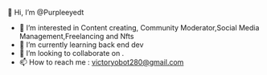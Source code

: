👋 Hi, I’m @Purpleeyedt
- 👀 I’m interested in Content creating, Community Moderator,Social Media Management,Freelancing and Nfts
- 🌱 I’m currently learning back end dev
- 💞️ I’m looking to collaborate on .
- 📫 How to reach me : victoryobot280@gmail.com

<!---
Purpleeyedt/Purpleeyedt is a ✨ special ✨ repository because its `README.md` (this file) appears on your GitHub profile.
You can click the Preview link to take a look at your changes.
--->
